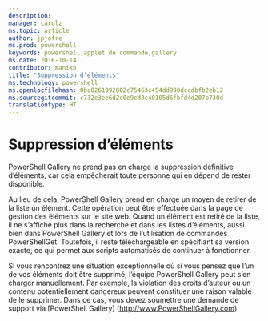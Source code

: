 ```yaml
---
description: 
manager: carolz
ms.topic: article
author: jpjofre
ms.prod: powershell
keywords: powershell,applet de commande,gallery
ms.date: 2016-10-14
contributor: manikb
title: "Suppression d’éléments"
ms.technology: powershell
ms.openlocfilehash: 0bc8261992802c75463c454dd990dccdbfb2eb12
ms.sourcegitcommit: c732e3ee6d2e0e9cd8c40105d6fbfd4d207b730d
translationtype: HT
---
```

# <a name="deleting-items"></a>Suppression d’éléments

PowerShell Gallery ne prend pas en charge la suppression définitive d’éléments, car cela empêcherait toute personne qui en dépend de rester disponible.

Au lieu de cela, PowerShell Gallery prend en charge un moyen de retirer de la liste un élément. Cette opération peut être effectuée dans la page de gestion des éléments sur le site web. Quand un élément est retiré de la liste, il ne s’affiche plus dans la recherche et dans les listes d’éléments, aussi bien dans PowerShell Gallery et lors de l’utilisation de commandes PowerShellGet. Toutefois, il reste téléchargeable en spécifiant sa version exacte, ce qui permet aux scripts automatisés de continuer à fonctionner.

Si vous rencontrez une situation exceptionnelle où si vous pensez que l’un de vos éléments doit être supprimé, l’équipe PowerShell Gallery peut s’en charger manuellement. Par exemple, la violation des droits d’auteur ou un contenu potentiellement dangereux peuvent constituer une raison valable de le supprimer. Dans ce cas, vous devez soumettre une demande de support via [PowerShell Gallery] (http://www.PowerShellGallery.com).

